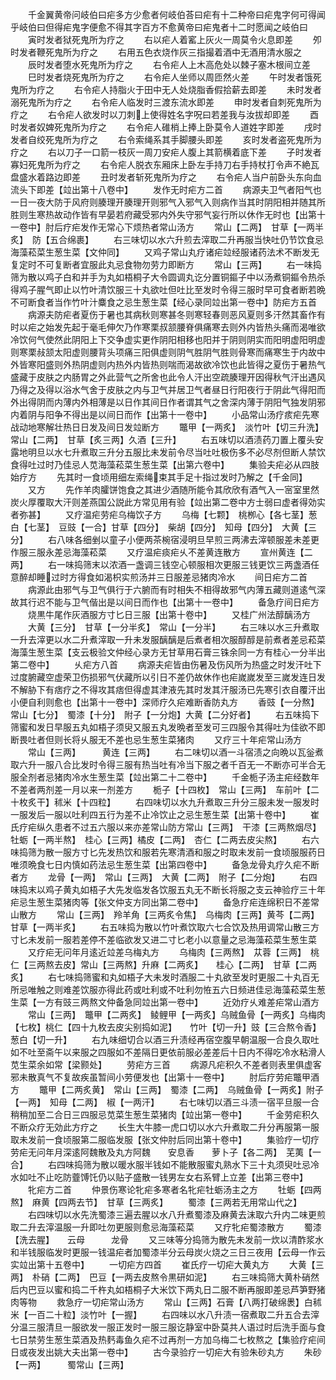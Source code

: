 <!-- { "loadSidebar": true } -->
　　千金翼黄帝问岐伯曰疟多方少愈者何岐伯荅曰疟有十二种帝曰疟鬼字何可得闻乎岐伯曰但得疟鬼字便愈不得其字百方不愈黄帝曰疟鬼者十二时愿闻之岐伯曰
　　寅时发者狱死鬼所为疗之
　　右以疟人着窰上灰火一周莫令火息即差
　　夘时发者鞭死鬼所为疗之
　　右用五色衣烧作灰三指撮着酒中无酒用清水服之
　　辰时发者堕水死鬼所为疗之
　　右令疟人上木高危处以棘子塞木根间立差
　　巳时发者烧死鬼所为疗之
　　右令疟人坐师以周匝然火差
　　午时发者饿死鬼所为疗之
　　右令疟人持脂火于田中无人处烧脂香假拾薪去即差
　　未时发者溺死鬼所为疗之
　　右令疟人临发时三渡东流水即差
　　申时发者自刺死鬼所为疗之
　　右令疟人欲发时以刀刺上使得姓名字呪曰若差我与汝拔却即差
　　酉时发者奴婢死鬼所为疗之
　　右令疟人碓梢上捧上卧莫令人道姓字即差
　　戌时发者自绞死鬼所为疗之
　　右令索绳系其手脚腰头即差
　　亥时发者盗死鬼所为疗之
　　右以刀子一口箭一枝灰一周刀安疟人腹上其箭横着底下差
　　子时发者寡妇死鬼所为疗之
　　右令疟人脱衣东厢床上卧左手持刀右手持杖打令声不絶瓦盘盛水着路边即差
　　丑时发者斩死鬼所为疗之
　　右令疟人当户前卧头东向血流头下即差【竝出第十八卷中】
　　发作无时疟方二首
　　病源夫卫气者阳气也一日一夜大防于风府则腠理开腠理开则邪气入邪气入则病作当其时阴阳相并随其所胜则生寒热故动作皆有早晏若府藏受邪内外失守邪气妄行所以休作无时也【出第十一卷中】肘后疗疟发作无常心下烦热者常山汤方
　　常山【二两】　甘草【一两半炙】　防【五合绵裹】
　　右三味切以水六升煎去滓取二升再服当快吐仍节饮食忌海藻菘菜生葱生菜【文仲同】
　　又鸡子常山丸疗诸疟竝经服诸药法术不断发无复定时不可复断者宜服此丸忌食物勿劳力即断方
　　常山【三两】
　　右一味捣筛为散以鸡子白和并手为丸如梧桐子大令圆调丸讫分置铜鏂子中以汤煮铜鏂令热杀得鸡子腥气即止以竹叶清饮服三十丸欲吐但吐比至发时令得三服时早可食者断若晩不可断食者当作竹叶汁麋食之忌生葱生菜【经心录同竝出第一卷中】防疟方五首
　　病源夫防疟者夏伤于暑也其病秋则寒甚冬则寒轻春则恶风夏则多汗然其畜作有时以疟之始发先起于毫毛伸欠乃作寒栗叔颔腰脊俱痛寒去则外内皆热头痛而渴唯欲冷饮何气使然此阴阳上下交争虚实更作阴阳相移也阳并于阴则阴实而阳明虚阳明虚则寒栗敊颔太阳虚则腰背头项痛三阳俱虚则阴气胜阴气胜则骨寒而痛寒生于内故中外皆寒阳盛则外热阴虚则内热外内皆热则喘而渴故欲冷饮也此皆得之夏伤于暑热气盛藏于皮肤之内肠胃之外此营气之所舍也此令人汗出空疏腠理开因得秋气汗出遇风乃得之及得以浴水气舍于皮肤之内与卫气并居卫气者昼日行阳夜行于阴此气得阳而外出得阴而内薄内外相薄是以日作其间日作者谓其气之舍深内薄于阴阳气独发阴邪内着阴与阳争不得出是以间日而作【出第十一卷中】
　　小品常山汤疗痎疟先寒战动地寒解壮热日日发及间日发竝断方
　　鼈甲【一两炙】　淡竹叶【切三升洗】常山【二两】　甘草【炙三两】久酒【三升】
　　右五味切以酒渍药刀置上覆头安露地明旦以水七升煮取三升分五服比未发前令尽当吐吐极伤多不必尽剂但断人禁饮食得吐过时乃佳忌人苋海藻菘菜生葱生菜【出第六卷中】
　　集验夫疟必从四肢始疗方
　　先其时一食顷用细左索绳束其手足十指过发时乃解之【千金同】
　　又方
　　先作羊肉臛饼饱食之其进少酒随所能令其欣欣有酒气入一宻室里然炭火厚覆取大汗则差燕国公説此方常见用有验【竝出第二卷中方士弱曰虚者得効实者弥甚】
　　又疗温疟劳疟乌梅饮子方
　　乌梅【七颗】　桃栁心【各七茎】葱白【七茎】　豆豉【一合】甘草【四分】　柴胡【四分】　知母【四分】　大黄【三分】
　　右八味各细剉以童子小便两茶椀宿浸明旦早煎三两沸去滓顿服差未差更作服三服永差忌海藻菘菜
　　又疗温疟痰疟乆不差黄连散方
　　宣州黄连【二两】
　　右一味捣筛末以浓酒一盏调三钱空心顿服相次更服三钱更饮三两盏酒任意醉却睡过时方得食如渴枳实煎汤并三日服差忌猪肉冷水
　　间日疟方二首
　　病源此由邪气与卫气俱行于六腑而有时相失不相得故邪气内薄五藏则道逺气深故其行迟不能与卫气偕出是以间日而作也【出第十一卷中】
　　备急疗间日疟方
　　烧黒牛尾作灰酒服方寸匕日三服【出第十卷中】
　　又桂广州法醇醨汤方
　　大黄【三分】　甘草【一分半炙】　常山【一分半】
　　右三味以水三升煮取一升去滓更以水二升煮滓取一升未发服醨醨是后煮者相次服醇醇是前煮者差忌菘菜海藻生葱生菜【支云极验文仲经心录方无甘草用石膏三铢余同一方有桂心一分半出第二卷中】
　　乆疟方八首
　　病源夫疟皆由伤暑及伤风所为热盛之时发汗吐下过度腑藏空虚荣卫伤损邪气伏藏所以引日不差仍故休作也疟嵗嵗发至三嵗发连日发不解胁下有痞疗之不得攻其痞但得虚其津液先其时发其汗服汤已先寒引衣自覆汗出小便自利则愈也【出第十一卷中】深师疗久疟难断香防丸方
　　香豉【一分熬】　常山【七分】　蜀漆【十分】　附子【一分炮】大黄【二分好者】
　　右五味捣下筛蜜和发日早服五丸如梧子须臾又服五丸发晩者至发可三四服令其得吐为佳欲不即断畏吐者但则长将乆服无不差也忌生葱生菜猪肉
　　又疗三十年疟常山汤方
　　常山【三两】　　　黄连【三两】
　　右二味切以酒一斗宿渍之向晩以瓦釡煮取六升一服八合比发时令得三服有热当吐有冷当下服之者千百无一不断亦可半合无服全剂者忌猪肉冷水生葱生菜【竝出第二十二卷中】
　　千金栀子汤主疟经数年不差者两剂差一月以来一剂差方
　　栀子【十四枚】　常山【三两】　车前叶【二十枚炙干】秫米【十四粒】
　　右四味切以水九升煮取三升分三服未发一服发时一服发后一服以吐利四五行为差不止冷饮止之忌生葱生菜【出第十卷中】
　　崔氏疗疟纵久患者不过五六服以来亦差常山防方常山【三两】　干漆【三两熬烟尽】牡蛎【一两半熬】　桂心【三两】橘皮【二两】　杏仁【二两去皮尖熬】
　　右六味捣筛为散一服方寸匕先发热饮和服若先寒清酒和服之时取未发前一食顷服服药日唯须晩食七日内慎如药法忌生葱生菜【出第四卷中】
　　备急龙骨丸疗久疟不断者方
　　龙骨【一两】　常山【三两】　大黄【二两】　附子【二分炮】
　　右四味捣末以鸡子黄丸如梧子大先发临发各饮服五丸无不断长将服之支云神验疗三十年疟忌生葱生菜猪肉等【张文仲支方同出第二卷中】
　　备急疗疟连绵积日不差常山散方
　　常山【三两】　羚羊角【三两炙令焦】　乌梅肉【三两】黄芩【二两】　甘草【一两半炙】
　　右五味捣为散以竹叶煮饮取六七合饮及热用调常山散三方寸匕未发前一服若差停不差临欲发又进二寸匕老小以意量之忌海藻菘菜生葱生菜
　　又疗疟无问年月逺近竝差乌梅丸方
　　乌梅肉【三两熬】　苁蓉【三两】　桃仁【三两熬去皮】常山【三两熬】升麻【二两炙】　　桂心【二两】　甘草【二两炙】
　　右七味捣筛蜜和丸如梧子大未发时酒服二十丸欲至发时更服二十丸百无所忌唯触之则难差饮服亦得此药或吐利或不吐利勿恠五六日频进佳忌海藻菘菜生葱生菜【一方有豉三两熬文仲备急同竝出第一卷中】
　　近効疗乆难差疟常山酒方
　　常山【三两】　鼈甲【二两炙】　鲮鲤甲【一两炙】乌贼鱼骨【一两炙】乌梅肉【七枚】桃仁【四十九枚去皮尖别捣如泥】　　竹叶【切一升】豉【三合熬令香】　葱白【切一升】
　　右九味细切合以酒三升渍经再宿空腹早朝温服一合良久取吐如不吐至斋午以来服之四服如不差隔日更依前服必差差后十日内不得吃冷水粘滑人苋生菜余如常【梁颢处】
　　劳疟方三首
　　病源凡疟积久不差者则表里俱虚客邪未散真气不复故疾虽暂间小劳便发也【出第十一卷中】
　　肘后疗劳疟鼈甲酒方
　　鼈甲【二两炙黄】　常山【三两】　蜀漆【二两】　乌贼鱼骨【一两炙】附子【一两】　知母【二两】　椒【一两汗】
　　右七味切以酒三斗渍一宿平旦服一合稍稍加至二合日三四服忌苋菜生葱生菜猪肉【竝出第一卷中】
　　千金劳疟积久不断众疗无効此方疗之
　　长生大牛膝一虎口切以水六升煮取二升分再服第一服取未发前一食顷服第二服临发服【张文仲肘后同出第十卷中】
　　集验疗一切疗劳疟无问年月深逺阿魏散及丸方阿魏　　安息香　　萝卜子【各二两】　芜荑【一合】
　　右四味捣筛为散以暖水服半钱如不能散服蜜丸熟水下三十丸须臾吐忌冷水如吐不止吃防虀馎饦仍以贴子盛散一钱男左女右系臂上立差【出第三卷中】
　　牝疟方二首
　　仲景伤寒论牝疟多寒者名牝疟牡蛎汤主之方
　　牡蛎【四两熬】　麻黄【四两去节】　甘草【三两炙】
　　蜀漆【三两若无用常山代之】
　　右四味切以水先洗蜀漆三遍去腥以水八升煮蜀漆及麻黄去沫取六升内二味更煎取二升去滓温服一升即吐勿更服则愈忌海藻菘菜
　　又疗牝疟蜀漆散方
　　蜀漆【洗去腥】　　云母　　　龙骨
　　又三味等分捣筛为散先未发前一炊以清酢浆水和半钱服临发时更服一钱温疟者加蜀漆半分云母炭火烧之三日三夜用【云母一作云实竝出第十五卷中】
　　一切疟方四首
　　崔氏疗一切疟大黄丸方
　　大黄【三两】　朴硝【二两】　巴豆【一两去皮熬令黒研如泥】
　　右三味捣筛大黄朴硝然后内巴豆以蜜和捣二千杵丸如梧桐子大米饮下两丸日二服不断再服即差忌芦笋野猪肉等物
　　救急疗一切疟常山汤方
　　常山【三两】石膏【八两打破绵褁】白秫米【一百二十粒】淡竹叶【一握】
　　右四味以水八升渍一宿煮取二升五合去滓分温三服清旦一服欲发一服正发时一服三服讫静室中卧莫共人语过时后洗手面与食七日禁劳生葱生菜酒及热麫毒鱼久疟不过再剂一方加乌梅二七枚熬之【集验疗疟间日或夜发出姚大夫出第一卷中】
　　古今录验疗一切疟大有验朱砂丸方
　　朱砂【一两】　　　蜀常山【三两】
